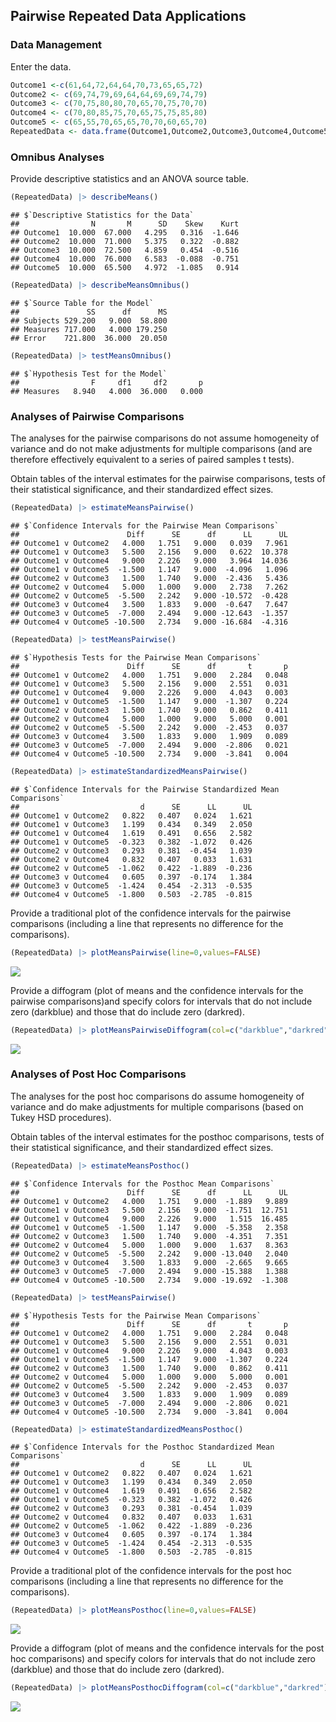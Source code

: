 
## Pairwise Repeated Data Applications

### Data Management

Enter the data.

```r
Outcome1 <-c(61,64,72,64,64,70,73,65,65,72)
Outcome2 <- c(69,74,79,69,64,64,69,69,74,79)
Outcome3 <- c(70,75,80,80,70,65,70,75,70,70) 
Outcome4 <- c(70,80,85,75,70,65,75,75,85,80)
Outcome5 <- c(65,55,70,65,65,70,70,60,65,70)
RepeatedData <- data.frame(Outcome1,Outcome2,Outcome3,Outcome4,Outcome5)
```

### Omnibus Analyses

Provide descriptive statistics and an ANOVA source table.

```r
(RepeatedData) |> describeMeans()
```

```
## $`Descriptive Statistics for the Data`
##                N       M      SD    Skew    Kurt
## Outcome1  10.000  67.000   4.295   0.316  -1.646
## Outcome2  10.000  71.000   5.375   0.322  -0.882
## Outcome3  10.000  72.500   4.859   0.454  -0.516
## Outcome4  10.000  76.000   6.583  -0.088  -0.751
## Outcome5  10.000  65.500   4.972  -1.085   0.914
```

```r
(RepeatedData) |> describeMeansOmnibus()
```

```
## $`Source Table for the Model`
##               SS      df      MS
## Subjects 529.200   9.000  58.800
## Measures 717.000   4.000 179.250
## Error    721.800  36.000  20.050
```

```r
(RepeatedData) |> testMeansOmnibus()
```

```
## $`Hypothesis Test for the Model`
##                F     df1     df2       p
## Measures   8.940   4.000  36.000   0.000
```

### Analyses of Pairwise Comparisons

The analyses for the pairwise comparisons do not assume homogeneity of variance and do not make adjustments for multiple comparisons (and are therefore effectively equivalent to a series of paired samples t tests).

Obtain tables of the interval estimates for the pairwise comparisons, tests of their statistical significance, and their standardized effect sizes.

```r
(RepeatedData) |> estimateMeansPairwise()
```

```
## $`Confidence Intervals for the Pairwise Mean Comparisons`
##                        Diff      SE      df      LL      UL
## Outcome1 v Outcome2   4.000   1.751   9.000   0.039   7.961
## Outcome1 v Outcome3   5.500   2.156   9.000   0.622  10.378
## Outcome1 v Outcome4   9.000   2.226   9.000   3.964  14.036
## Outcome1 v Outcome5  -1.500   1.147   9.000  -4.096   1.096
## Outcome2 v Outcome3   1.500   1.740   9.000  -2.436   5.436
## Outcome2 v Outcome4   5.000   1.000   9.000   2.738   7.262
## Outcome2 v Outcome5  -5.500   2.242   9.000 -10.572  -0.428
## Outcome3 v Outcome4   3.500   1.833   9.000  -0.647   7.647
## Outcome3 v Outcome5  -7.000   2.494   9.000 -12.643  -1.357
## Outcome4 v Outcome5 -10.500   2.734   9.000 -16.684  -4.316
```

```r
(RepeatedData) |> testMeansPairwise()
```

```
## $`Hypothesis Tests for the Pairwise Mean Comparisons`
##                        Diff      SE      df       t       p
## Outcome1 v Outcome2   4.000   1.751   9.000   2.284   0.048
## Outcome1 v Outcome3   5.500   2.156   9.000   2.551   0.031
## Outcome1 v Outcome4   9.000   2.226   9.000   4.043   0.003
## Outcome1 v Outcome5  -1.500   1.147   9.000  -1.307   0.224
## Outcome2 v Outcome3   1.500   1.740   9.000   0.862   0.411
## Outcome2 v Outcome4   5.000   1.000   9.000   5.000   0.001
## Outcome2 v Outcome5  -5.500   2.242   9.000  -2.453   0.037
## Outcome3 v Outcome4   3.500   1.833   9.000   1.909   0.089
## Outcome3 v Outcome5  -7.000   2.494   9.000  -2.806   0.021
## Outcome4 v Outcome5 -10.500   2.734   9.000  -3.841   0.004
```

```r
(RepeatedData) |> estimateStandardizedMeansPairwise()
```

```
## $`Confidence Intervals for the Pairwise Standardized Mean Comparisons`
##                           d      SE      LL      UL
## Outcome1 v Outcome2   0.822   0.407   0.024   1.621
## Outcome1 v Outcome3   1.199   0.434   0.349   2.050
## Outcome1 v Outcome4   1.619   0.491   0.656   2.582
## Outcome1 v Outcome5  -0.323   0.382  -1.072   0.426
## Outcome2 v Outcome3   0.293   0.381  -0.454   1.039
## Outcome2 v Outcome4   0.832   0.407   0.033   1.631
## Outcome2 v Outcome5  -1.062   0.422  -1.889  -0.236
## Outcome3 v Outcome4   0.605   0.397  -0.174   1.384
## Outcome3 v Outcome5  -1.424   0.454  -2.313  -0.535
## Outcome4 v Outcome5  -1.800   0.503  -2.785  -0.815
```

Provide a traditional plot of the confidence intervals for the pairwise comparisons (including a line that represents no difference for the comparisons).

```r
(RepeatedData) |> plotMeansPairwise(line=0,values=FALSE)
```

![](figures/Repeated-PairwiseB-1.png)<!-- -->

Provide a diffogram (plot of means and the confidence intervals for the pairwise comparisons)and specify colors for intervals that do not include zero (darkblue) and those that do include zero (darkred).

```r
(RepeatedData) |> plotMeansPairwiseDiffogram(col=c("darkblue","darkred"))
```

![](figures/Repeated-PairwiseA-1.png)<!-- -->

### Analyses of Post Hoc Comparisons

The analyses for the post hoc comparisons do assume homogeneity of variance and do make adjustments for multiple comparisons (based on Tukey HSD procedures).

Obtain tables of the interval estimates for the posthoc comparisons, tests of their statistical significance, and their standardized effect sizes.

```r
(RepeatedData) |> estimateMeansPosthoc()
```

```
## $`Confidence Intervals for the Posthoc Mean Comparisons`
##                        Diff      SE      df      LL      UL
## Outcome1 v Outcome2   4.000   1.751   9.000  -1.889   9.889
## Outcome1 v Outcome3   5.500   2.156   9.000  -1.751  12.751
## Outcome1 v Outcome4   9.000   2.226   9.000   1.515  16.485
## Outcome1 v Outcome5  -1.500   1.147   9.000  -5.358   2.358
## Outcome2 v Outcome3   1.500   1.740   9.000  -4.351   7.351
## Outcome2 v Outcome4   5.000   1.000   9.000   1.637   8.363
## Outcome2 v Outcome5  -5.500   2.242   9.000 -13.040   2.040
## Outcome3 v Outcome4   3.500   1.833   9.000  -2.665   9.665
## Outcome3 v Outcome5  -7.000   2.494   9.000 -15.388   1.388
## Outcome4 v Outcome5 -10.500   2.734   9.000 -19.692  -1.308
```

```r
(RepeatedData) |> testMeansPairwise()
```

```
## $`Hypothesis Tests for the Pairwise Mean Comparisons`
##                        Diff      SE      df       t       p
## Outcome1 v Outcome2   4.000   1.751   9.000   2.284   0.048
## Outcome1 v Outcome3   5.500   2.156   9.000   2.551   0.031
## Outcome1 v Outcome4   9.000   2.226   9.000   4.043   0.003
## Outcome1 v Outcome5  -1.500   1.147   9.000  -1.307   0.224
## Outcome2 v Outcome3   1.500   1.740   9.000   0.862   0.411
## Outcome2 v Outcome4   5.000   1.000   9.000   5.000   0.001
## Outcome2 v Outcome5  -5.500   2.242   9.000  -2.453   0.037
## Outcome3 v Outcome4   3.500   1.833   9.000   1.909   0.089
## Outcome3 v Outcome5  -7.000   2.494   9.000  -2.806   0.021
## Outcome4 v Outcome5 -10.500   2.734   9.000  -3.841   0.004
```

```r
(RepeatedData) |> estimateStandardizedMeansPosthoc()
```

```
## $`Confidence Intervals for the Posthoc Standardized Mean Comparisons`
##                           d      SE      LL      UL
## Outcome1 v Outcome2   0.822   0.407   0.024   1.621
## Outcome1 v Outcome3   1.199   0.434   0.349   2.050
## Outcome1 v Outcome4   1.619   0.491   0.656   2.582
## Outcome1 v Outcome5  -0.323   0.382  -1.072   0.426
## Outcome2 v Outcome3   0.293   0.381  -0.454   1.039
## Outcome2 v Outcome4   0.832   0.407   0.033   1.631
## Outcome2 v Outcome5  -1.062   0.422  -1.889  -0.236
## Outcome3 v Outcome4   0.605   0.397  -0.174   1.384
## Outcome3 v Outcome5  -1.424   0.454  -2.313  -0.535
## Outcome4 v Outcome5  -1.800   0.503  -2.785  -0.815
```

Provide a traditional plot of the confidence intervals for the post hoc comparisons (including a line that represents no difference for the comparisons).

```r
(RepeatedData) |> plotMeansPosthoc(line=0,values=FALSE)
```

![](figures/Repeated-PosthocB-1.png)<!-- -->

Provide a diffogram (plot of means and the confidence intervals for the post hoc comparisons) and specify colors for intervals that do not include zero (darkblue) and those that do include zero (darkred).

```r
(RepeatedData) |> plotMeansPosthocDiffogram(col=c("darkblue","darkred"))
```

![](figures/Repeated-PosthocA-1.png)<!-- -->
